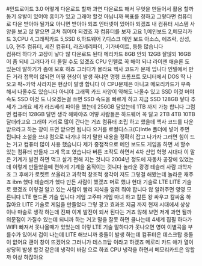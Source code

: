 #안드로이드 3.0 어떻게 다운로드 할까
과연 다운로드 해서 무엇을 만들어서 활용 할까
동기 유발이 있어야 흥미가 있고 그래야 할것 아닙니까
목표를 정하고 그렇다면 컴퓨터로 다운 받아야 될가요 아니면 받아야 되죠
인터넷이 있어야 되겠죠 내 컴퓨터 시스템 사양을 보고 않 맡으면
고쳐 줘어야 되겠죠 자 컴퓨터를 보자 고요
1,메인보드 2,메모리카드 3,CPU 4,그래픽카드 5,SSD 6,하드웨어 7,디스크 
메인 보드 아소스, 에즈락, 삼성, LG, 현주 컴퓨터, 세진 컴퓨터, 라즈베리파이, 기가바이트, 등등 많습니다  
컴퓨터 하다가 고장이 낳다 않 다운로드 된다 메리카드 8GB 안되 12GB 잘않되 16GB 어 좀 되네 그러다가 더 올릴 수도 있겠죠
CPU 인텔로 꼭 해야 되냐 라이젠 애슬론 도 있는데 말하기가 좀애 모호 하죠 그러다가 몰라요 헥사 코드가 문제 입니다
인텔에서 만든 거라 접목이 않되면 어떻 현상이 발생 하냐면
명령 프롬프트 모니터에서 DOS 딱 나오고 팍~카악 사라지은 현상이 발생 합니다
아 CPU문제은 아니고 메모리카드가 부족 해서 나올수도 있습니다 아니야 그래픽 카드 사양이 약해도 나올수 있고 SSD 이것 머야 속도 SSD
이것 도 나오겠는걸 쓰면 SSD 속도을 빠르게 하고 지금 SSD 128GB 닿다 추세가 그래요 제가 라즈베리 파이을 했는데 256GB 달았는데 1TB
까지 가능 합니다 그럼면 컴퓨터 128GB 달면 생각 해봐야죠 어떻 사람들은 하드웨어 꼭 달고 2TB 4TB 10TB 달더라고요 그래야 거리로 많이 간다는 거죠
 컴퓨터 조립 하고  했을데 헥사 코드를 다운 받으라고 하는 창이 뜨면 받으면 됩니다 요거를 로컬디스크(C)Intle 폴더에 넣어 주면 됩니다
소설을 쓰냐 컴으로 나가냐 여기 말한 내용을 정확히 잡고 나가자 그러면 힘이 드는 거고 컴퓨터 많이 사용 했습니다 제가 중점적으로 메인 보도도 게임을 하면
서 할수 있는 컴퓨터 만들자 그게 목표 였습니다 버튼 조작도 하면서 4차 산업 혁명 시대다 이 말은 기계가 발전 하면 먹고 살기 편해 지는 것니다 2004년 정도에 자동차 공장에 있었는데 이렇게 만들었을떼 편하게 기계을 움직이는 것니다 놀라운 광경 테슬러 사람 과학자죠 그 후에가 로켓트 쏘올리고 과학적 창조적 생각이 저도 그렇걸 해봤는데 놀라운 재주죠 ibm 했다 테슬러가 했다 만든 사람이 했겠죠 머로 했냐 현대 기술로 LTE LITE 기술로 했겠죠 이렇걸 알고 있는 사람이 빨리 지식을 알려 줘야 합니다 않 알려주면 영영 모른니다 LTE 핸드폰 기술 입니다 게임 고주파 게임 마녀 하고 칼튼 왕 싸우고 칼싸움 하잖아요 LITE 기술로 게임을 만들었다 그렇 광고 효과죠 지금 까지 현재 시대에서 상상 이나 마술로 생각 하는데 진짜 이게 발전이 되서 된다는 거죠 않해 보면 저게 과연 될까 의문점이 가질수 있는데 되니까 하는 거고 말을 잘못 하면 클나는데 4세계 집필 하다가 WIFI 빠져서 못나올때가 있었는데 이렇 LTE 기술 말하다가 못나오면 영여 이별곡을 부를수가 있어서 겁이 나는데
LITE 해보니까 충돌이 발생 하는데 컴퓨터은 데스크탑 충돌이 없어요 괜이 창이 뜨겠어요 그러니가 데스크탑 이라고 하겠죠
메로리 카드 애가 열이 상당히 발생 할것 같은데 냉각이 바람 으로 하죠 CPU 냉각을 하면서 메모리카드은 않할까 이상 하잖아요
